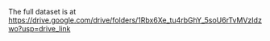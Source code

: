 The full dataset is at https://drive.google.com/drive/folders/1Rbx6Xe_tu4rbGhY_5soU6rTvMVzIdzwo?usp=drive_link
